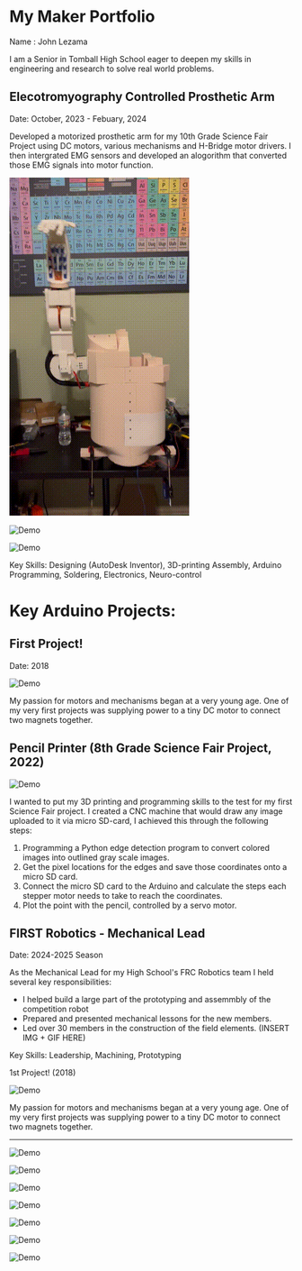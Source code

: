 
# My Maker Portfolio
Name : John Lezama

I am a Senior in Tomball High School eager to deepen my skills in engineering and research to solve real world problems.

## Elecotromyography Controlled Prosthetic Arm
Date: October, 2023 - Febuary, 2024

Developed a motorized prosthetic arm for my 10th Grade Science Fair Project using DC motors, various mechanisms and H-Bridge motor drivers. I then intergrated EMG sensors and developed an alogorithm that converted those EMG signals into motor function. 

![Demo](Assets/ProstheticArm.gif)

![Demo](Assets/ProstheticArmDECA.gif)

![Demo](Assets/ForearmTestProstheticArm.gif)

Key Skills: Designing (AutoDesk Inventor), 3D-printing Assembly, Arduino Programming, Soldering, Electronics, Neuro-control

# Key Arduino Projects:

  ## First Project!
  Date: 2018
  
  ![Demo](Assets/1stProject.gif)
  
  My passion for motors and mechanisms began at a very young age. One of my very first projects was supplying power to a tiny DC motor to connect two magnets together.

  ## Pencil Printer (8th Grade Science Fair Project, 2022)
  
  ![Demo](Assets/PencilPrinter1.gif)

  I wanted to put my 3D printing and programming skills to the test for my first Science Fair project. I created a CNC machine that would draw any image uploaded to it via micro SD-card, I achieved this through the following steps:
  1. Programming a Python edge detection program to convert colored images into outlined gray scale images.
  2. Get the pixel locations for the edges and save those coordinates onto a micro SD card.
  3. Connect the micro SD card to the Arduino and calculate the steps each stepper motor needs to take to reach the coordinates.
  4. Plot the point with the pencil, controlled by a servo motor.


## FIRST Robotics - Mechanical Lead
Date: 2024-2025 Season

As the Mechanical Lead for my High School's FRC Robotics team I held several key responsibilities:
* I helped build a large part of the prototyping and assemmbly of the competition robot 
* Prepared and presented mechanical lessons for the new members.
* Led over 30 members in the construction of the field elements. 
(INSERT IMG + GIF HERE)

Key Skills: Leadership, Machining, Prototyping






1st Project! (2018)

![Demo](Assets/1stProject.gif)

My passion for motors and mechanisms began at a very young age. One of my very first projects was supplying power to a tiny DC motor to connect two magnets together.

------------------------------------------------------------------------------------------------------------------------------------------------------------------------------



![Demo](Assets/PencilPrinter2.gif)

![Demo](Assets/RoboticArm.gif)

![Demo](Assets/8thGradeRobotics1.gif)

![Demo](Assets/8thGradeRobotics2.gif)

![Demo](Assets/Car.gif)

![Demo](Assets/ReConnectedPillDispenser.gif)



![Demo](Assets/Boat.gif)

















